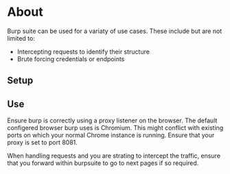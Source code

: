 # About
Burp suite can be used for a variaty of use cases. These include but are not limited to:
- Intercepting requests to identify their structure
- Brute forcing credentials or endpoints

## Setup


## Use
Ensure burp is correctly using a proxy listener on the browser. The default configered browser burp uses is Chromium. This might 
conflict with existing ports on which your normal Chrome instance is running. Ensure that your proxy is set to port 8081.

When handling requests and you are strating to intercept the traffic, ensure that you forward within burpsuite to go to next
pages if so required.
